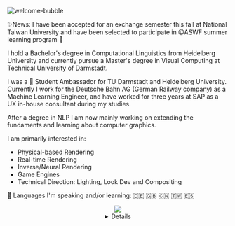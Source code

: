 ![welcome-bubble](https://user-images.githubusercontent.com/38283585/130285518-4667d2ea-a22c-4b9c-b808-37d2fe439a39.png)

✨News: I have been accepted for an exchange semester this fall at National Taiwan University and have been selected to participate in @ASWF summer learning program 🥳  

I hold a Bachelor's degree in Computational Linguistics from Heidelberg University and currently pursue a Master's degree in Visual Computing at Technical University of Darmstadt. 

I was a 🤗 Student Ambassador for TU Darmstadt and Heidelberg University. 
Currently I work for the Deutsche Bahn AG (German Railway company) as a Machine Learning Engineer,
and have worked for three years at SAP as a UX in-house consultant during my studies.

After a degree in NLP I am now mainly working on extending the fundaments and learning about computer graphics.

I am primarily interested in:
- Physical-based Rendering
- Real-time Rendering
- Inverse/Neural Rendering
- Game Engines
- Technical Direction: Lighting, Look Dev and Compositing

💬 Languages I'm speaking and/or learning: 🇩🇪 🇬🇧 🇨🇳 🇹🇼 🇪🇸

<div align="center">
  <a href="https://github.com/benjaminbeilharz">
    <img src="http://github-profile-summary-cards.vercel.app/api/cards/profile-details?username=benjaminbeilharz&theme=vue" />
  </a>
 <details>
  <a href="https://github.com/benjaminbeilharz">
    <img src="https://github-readme-stats.vercel.app/api/top-langs/?username=benjaminbeilharz&langs_count=5&exclude_repo=&hide=jupyter%20notebook,vim%20script,cmake,makefile,batchfile,plsql,emacs%20lisp,css,html&layout=default&card_width=699&hide_border=true&theme=vue" />
  </a>
  <a href="https://github.com/benjaminbeilharz">
    <img src="https://github-readme-streak-stats.herokuapp.com/?user=benjaminbeilharz&hide_border=true&card_width=338&theme=vue" />
  </a>
  <a href="https://github.com/benjaminbeilharz">
    <img src="http://github-profile-summary-cards.vercel.app/api/cards/stats?username=benjaminbeilharz&theme=vue" />
  </a>
  
 </details>
</div>
